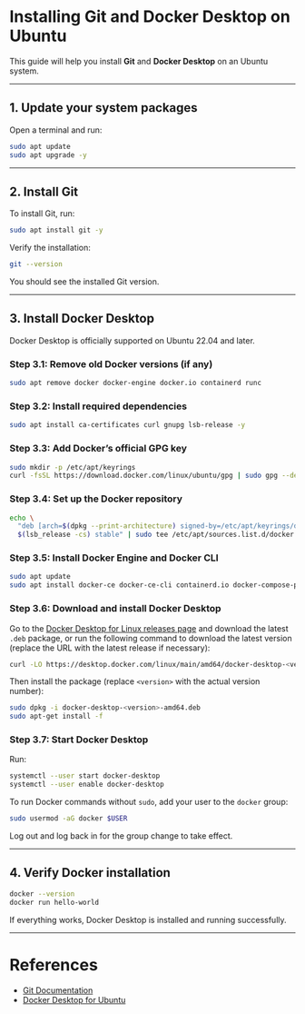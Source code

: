 # Installing Git and Docker Desktop on Ubuntu

This guide will help you install **Git** and **Docker Desktop** on an Ubuntu system.

---

## 1. Update your system packages

Open a terminal and run:

```bash
sudo apt update
sudo apt upgrade -y
```

---

## 2. Install Git

To install Git, run:

```bash
sudo apt install git -y
```

Verify the installation:

```bash
git --version
```

You should see the installed Git version.

---

## 3. Install Docker Desktop

Docker Desktop is officially supported on Ubuntu 22.04 and later.

### Step 3.1: Remove old Docker versions (if any)

```bash
sudo apt remove docker docker-engine docker.io containerd runc
```

### Step 3.2: Install required dependencies

```bash
sudo apt install ca-certificates curl gnupg lsb-release -y
```

### Step 3.3: Add Docker’s official GPG key

```bash
sudo mkdir -p /etc/apt/keyrings
curl -fsSL https://download.docker.com/linux/ubuntu/gpg | sudo gpg --dearmor -o /etc/apt/keyrings/docker.gpg
```

### Step 3.4: Set up the Docker repository

```bash
echo \
  "deb [arch=$(dpkg --print-architecture) signed-by=/etc/apt/keyrings/docker.gpg] https://download.docker.com/linux/ubuntu \
  $(lsb_release -cs) stable" | sudo tee /etc/apt/sources.list.d/docker.list > /dev/null
```

### Step 3.5: Install Docker Engine and Docker CLI

```bash
sudo apt update
sudo apt install docker-ce docker-ce-cli containerd.io docker-compose-plugin -y
```

### Step 3.6: Download and install Docker Desktop

Go to the [Docker Desktop for Linux releases page](https://docs.docker.com/desktop/install/ubuntu/) and download the latest `.deb` package, or run the following command to download the latest version (replace the URL with the latest release if necessary):

```bash
curl -LO https://desktop.docker.com/linux/main/amd64/docker-desktop-<version>-amd64.deb
```

Then install the package (replace `<version>` with the actual version number):

```bash
sudo dpkg -i docker-desktop-<version>-amd64.deb
sudo apt-get install -f
```

### Step 3.7: Start Docker Desktop

Run:

```bash
systemctl --user start docker-desktop
systemctl --user enable docker-desktop
```

To run Docker commands without `sudo`, add your user to the `docker` group:

```bash
sudo usermod -aG docker $USER
```

Log out and log back in for the group change to take effect.

---

## 4. Verify Docker installation

```bash
docker --version
docker run hello-world
```

If everything works, Docker Desktop is installed and running successfully.

---

# References

- [Git Documentation](https://git-scm.com/doc)
- [Docker Desktop for Ubuntu](https://docs.docker.com/desktop/install/ubuntu/)
